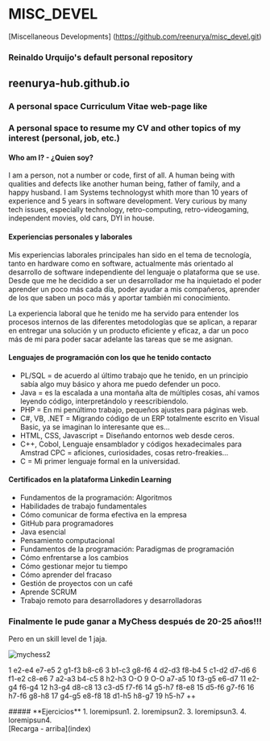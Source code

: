 # MISC_DEVEL
[Miscellaneous Developments] (https://github.com/reenurya/misc_devel.git) 
### Reinaldo Urquijo's default personal repository

## reenurya-hub.github.io
### A personal space Curriculum Vitae web-page like
### A personal space to resume my CV and other topics of my interest (personal, job, etc.)

#### Who am I? - ¿Quien soy?
I am a person, not a number or code, first of all. A human being with qualities and defects like another human being, father of family, and a happy husband. I am Systems technologyst whith more than 10 years of experience and 5 years in software development. Very curious by many tech issues, especially technology, retro-computing, retro-videogaming, independent movies, old cars, DYI in house.

#### Experiencias personales y laborales

Mis experiencias laborales principales han sido en el tema de tecnología, tanto en hardware como en software, actualmente más
orientado al desarrollo de software independiente del lenguaje o plataforma que se use. Desde que me he decidido a ser un 
desarrollador me ha inquietado el poder aprender un poco más cada día, poder ayudar a mis compañeros, aprender de los que saben
un poco más y aportar también mi conocimiento.

La experiencia laboral que he tenido me ha servido para entender los procesos internos de las diferentes metodologías que se aplican,
a reparar en entregar una solución y un producto eficiente y eficaz, a dar un poco más de mi para poder sacar adelante las tareas
que se me asignan.


#### Lenguajes de programación con los que he tenido contacto

* PL/SQL = de acuerdo al último trabajo que he tenido, en un principio sabía algo muy básico y ahora me puedo defender un poco.
* Java = es la escalada a una montaña alta de múltiples cosas, ahí vamos leyendo código, interpretándolo y reescribiendolo.
* PHP = En mi penúltimo trabajo, pequeños ajustes para páginas web.
* C#, VB, .NET = Migrando código de un ERP totalmente escrito en Visual Basic, ya se imaginan lo interesante que es...
* HTML, CSS, Javascript = Diseñando entornos web desde ceros.
* C++, Cobol, Lenguaje ensamblador y códigos hexadecimales para Amstrad CPC = aficiones, curiosidades, cosas retro-freakies...
* C = Mi primer lenguaje formal en la universidad.

#### Certificados en la plataforma Linkedin Learning
* Fundamentos de la programación: Algoritmos
* Habilidades de trabajo fundamentales
* Cómo comunicar de forma efectiva en la empresa
* GitHub para programadores
* Java esencial
* Pensamiento computacional
* Fundamentos de la programación: Paradigmas de programación
* Cómo enfrentarse a los cambios
* Cómo gestionar mejor tu tiempo
* Cómo aprender del fracaso
* Gestión de proyectos con un café
* Aprende SCRUM
* Trabajo remoto para desarrolladores y desarrolladoras


### Finalmente le pude ganar a MyChess después de 20-25 años!!!
Pero en un skill level de 1 jaja.

![mychess2](https://user-images.githubusercontent.com/5332593/118384831-1596e380-b5cf-11eb-9029-68ef6e1fb6cd.jpg)

1 e2-e4 e7-e5
2 g1-f3 b8-c6
3 b1-c3 g8-f6
4 d2-d3 f8-b4
5 c1-d2 d7-d6
6 f1-e2 c8-e6
7 a2-a3 b4-c5
8 h2-h3 O-O
9 O-O a7-a5
10 f3-g5 e6-d7
11 e2-g4 f6-g4
12 h3-g4 d8-c8
13 c3-d5 f7-f6
14 g5-h7 f8-e8
15 d5-f6 g7-f6
16 h7-f6 g8-h8
17 g4-g5 e8-f8
18 d1-h5 h8-g7
19 h5-h7 ++


<div class='Esto es un div puesto a proposito' markdown='1'>
##### **Ejercicios**
1. loremipsun1.
2. loremipsun2.
3. loremipsun3.
4. loremipsun4.
</div>
[Recarga - arriba](index)

